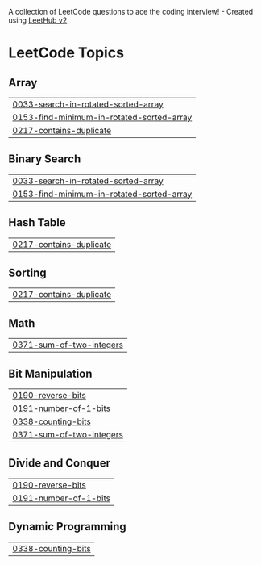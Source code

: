 A collection of LeetCode questions to ace the coding interview! - Created using [LeetHub v2](https://github.com/arunbhardwaj/LeetHub-2.0)
<!---LeetCode Topics Start-->
# LeetCode Topics
## Array
|  |
| ------- |
| [0033-search-in-rotated-sorted-array](https://github.com/Sarang0711/Daily_Programming_Challenge/tree/master/0033-search-in-rotated-sorted-array) |
| [0153-find-minimum-in-rotated-sorted-array](https://github.com/Sarang0711/Daily_Programming_Challenge/tree/master/0153-find-minimum-in-rotated-sorted-array) |
| [0217-contains-duplicate](https://github.com/Sarang0711/Daily_Programming_Challenge/tree/master/0217-contains-duplicate) |
## Binary Search
|  |
| ------- |
| [0033-search-in-rotated-sorted-array](https://github.com/Sarang0711/Daily_Programming_Challenge/tree/master/0033-search-in-rotated-sorted-array) |
| [0153-find-minimum-in-rotated-sorted-array](https://github.com/Sarang0711/Daily_Programming_Challenge/tree/master/0153-find-minimum-in-rotated-sorted-array) |
## Hash Table
|  |
| ------- |
| [0217-contains-duplicate](https://github.com/Sarang0711/Daily_Programming_Challenge/tree/master/0217-contains-duplicate) |
## Sorting
|  |
| ------- |
| [0217-contains-duplicate](https://github.com/Sarang0711/Daily_Programming_Challenge/tree/master/0217-contains-duplicate) |
## Math
|  |
| ------- |
| [0371-sum-of-two-integers](https://github.com/Sarang0711/Daily_Programming_Challenge/tree/master/0371-sum-of-two-integers) |
## Bit Manipulation
|  |
| ------- |
| [0190-reverse-bits](https://github.com/Sarang0711/Daily_Programming_Challenge/tree/master/0190-reverse-bits) |
| [0191-number-of-1-bits](https://github.com/Sarang0711/Daily_Programming_Challenge/tree/master/0191-number-of-1-bits) |
| [0338-counting-bits](https://github.com/Sarang0711/Daily_Programming_Challenge/tree/master/0338-counting-bits) |
| [0371-sum-of-two-integers](https://github.com/Sarang0711/Daily_Programming_Challenge/tree/master/0371-sum-of-two-integers) |
## Divide and Conquer
|  |
| ------- |
| [0190-reverse-bits](https://github.com/Sarang0711/Daily_Programming_Challenge/tree/master/0190-reverse-bits) |
| [0191-number-of-1-bits](https://github.com/Sarang0711/Daily_Programming_Challenge/tree/master/0191-number-of-1-bits) |
## Dynamic Programming
|  |
| ------- |
| [0338-counting-bits](https://github.com/Sarang0711/Daily_Programming_Challenge/tree/master/0338-counting-bits) |
<!---LeetCode Topics End-->